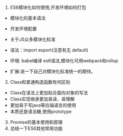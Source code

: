 1. ES6模块化如何使用,开发环境如何打包
* 模块化的基本语法
* 开发环境配置
* 关于JS众多模块化标准

* 语法：import export(注意有无 default)
* 环境: babel编译 es6语法,模块化可用webpack和rollup
* 扩展:说一下自己对模块化标准统一的期待。


2. Class和普通构造函数有何区别
* Class在语法上更加贴合面向对象的写法
* Class实现继承更加易读、易理解
* 更加易于写java等后端语言的使用
* 本质还是语法糖,使用prototype

3. Promise的基本使用和原理
4. 总结一下ES6其他常用功能